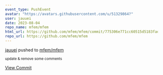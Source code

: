 ```yaml
---
event_type: PushEvent
avatar: "https://avatars.githubusercontent.com/u/51329864?"
user: jauuei
date: 2023-08-04
repo_name: mfem/mfem
html_url: https://github.com/mfem/mfem/commit/775306e771cc60515d5183fad784fc82c0c61432
repo_url: https://github.com/mfem/mfem
---
```


<a href='https://github.com/jauuei' target='_blank'>jauuei</a> pushed to <a href='https://github.com/mfem/mfem' target='_blank'>mfem/mfem</a>

<small>update & remove some comments</small>

<a href='https://github.com/mfem/mfem/commit/775306e771cc60515d5183fad784fc82c0c61432' target='_blank'>View Commit</a>
